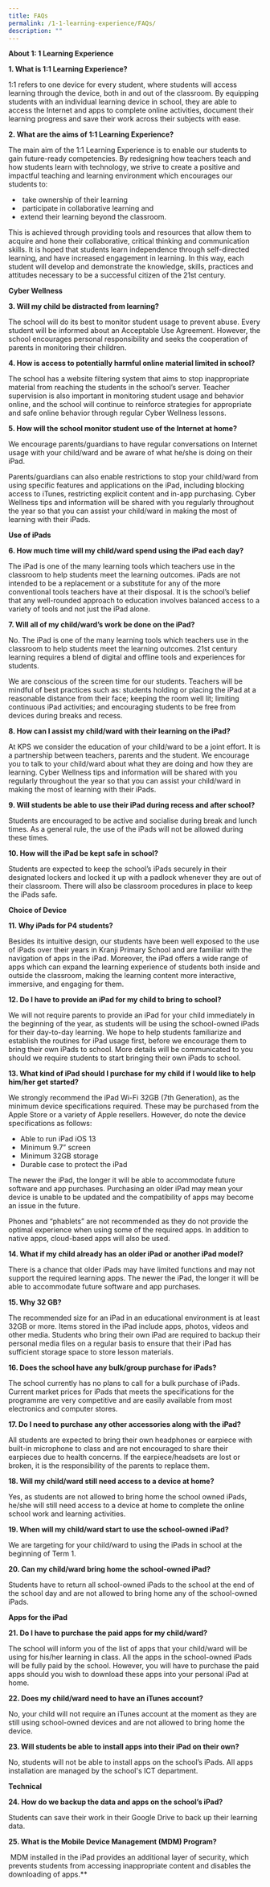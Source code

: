 ```yaml
---
title: FAQs
permalink: /1-1-learning-experience/FAQs/
description: ""
---
```

**About 1: 1 Learning Experience**

**1\. What is 1:1 Learning Experience?**

1:1 refers to one device for every student, where students will access learning through the device, both in and out of the classroom. By equipping students with an individual learning device in school, they are able to access the Internet and apps to complete online activities, document their learning progress and save their work across their subjects with ease.  

  

**2\. What are the aims of 1:1 Learning Experience?**

The main aim of the 1:1 Learning Experience is to enable our students to gain future-ready competencies. By redesigning how teachers teach and how students learn with technology, we strive to create a positive and impactful teaching and learning environment which encourages our students to:  

*    take ownership of their learning
*    participate in collaborative learning and
*   extend their learning beyond the classroom.

This is achieved through providing tools and resources that allow them to acquire and hone their collaborative, critical thinking and communication skills. It is hoped that students learn independence through self-directed learning, and have increased engagement in learning. In this way, each student will develop and demonstrate the knowledge, skills, practices and attitudes necessary to be a successful citizen of the 21st century.

  

**Cyber Wellness**

**3\. Will my child be distracted from learning?**

The school will do its best to monitor student usage to prevent abuse. Every student will be informed about an Acceptable Use Agreement. However, the school encourages personal responsibility and seeks the cooperation of parents in monitoring their children.  

  

**4\. How is access to potentially harmful online material limited in school?**

The school has a website filtering system that aims to stop inappropriate material from reaching the students in the school’s server. Teacher supervision is also important in monitoring student usage and behavior online, and the school will continue to reinforce strategies for appropriate and safe online behavior through regular Cyber Wellness lessons.  

  

**5\. How will the school monitor student use of the Internet at home?**

We encourage parents/guardians to have regular conversations on Internet usage with your child/ward and be aware of what he/she is doing on their iPad.  

Parents/guardians can also enable restrictions to stop your child/ward from using specific features and applications on the iPad, including blocking access to iTunes, restricting explicit content and in-app purchasing. Cyber Wellness tips and information will be shared with you regularly throughout the year so that you can assist your child/ward in making the most of learning with their iPads.

  

**Use of iPads**

**6\. How much time will my child/ward spend using the iPad each day?**

The iPad is one of the many learning tools which teachers use in the classroom to help students meet the learning outcomes. iPads are not intended to be a replacement or a substitute for any of the more conventional tools teachers have at their disposal. It is the school’s belief that any well-rounded approach to education involves balanced access to a variety of tools and not just the iPad alone.  

  

**7\. Will all of my child/ward’s work be done on the iPad?**

No. The iPad is one of the many learning tools which teachers use in the classroom to help students meet the learning outcomes. 21st century learning requires a blend of digital and offline tools and experiences for students.  

We are conscious of the screen time for our students. Teachers will be mindful of best practices such as: students holding or placing the iPad at a reasonable distance from their face; keeping the room well lit; limiting continuous iPad activities; and encouraging students to be free from devices during breaks and recess.

  

**8\. How can I assist my child/ward with their learning on the iPad?**

At KPS we consider the education of your child/ward to be a joint effort. It is a partnership between teachers, parents and the student. We encourage you to talk to your child/ward about what they are doing and how they are learning. Cyber Wellness tips and information will be shared with you regularly throughout the year so that you can assist your child/ward in making the most of learning with their iPads.  

  

**9\. Will students be able to use their iPad during recess and after school?**

Students are encouraged to be active and socialise during break and lunch times. As a general rule, the use of the iPads will not be allowed during these times.  

  

**10\. How will the iPad be kept safe in school?**

Students are expected to keep the school’s iPads securely in their designated lockers and locked it up with a padlock whenever they are out of their classroom. There will also be classroom procedures in place to keep the iPads safe.

  

**Choice of Device**

**11\. Why iPads for P4 students?**

Besides its intuitive design, our students have been well exposed to the use of iPads over their years in Kranji Primary School and are familiar with the navigation of apps in the iPad. Moreover, the iPad offers a wide range of apps which can expand the learning experience of students both inside and outside the classroom, making the learning content more interactive, immersive, and engaging for them.  

  

**12\. Do I have to provide an iPad for my child to bring to school?**

We will not require parents to provide an iPad for your child immediately in the beginning of the year, as students will be using the school-owned iPads for their day-to-day learning. We hope to help students familiarize and establish the routines for iPad usage first, before we encourage them to bring their own iPads to school. More details will be communicated to you should we require students to start bringing their own iPads to school.  

  

**13\. What kind of iPad should I purchase for my child if I would like to help him/her get started?**

We strongly recommend the iPad Wi-Fi 32GB (7th Generation), as the minimum device specifications required. These may be purchased from the Apple Store or a variety of Apple resellers. However, do note the device specifications as follows:

*   Able to run iPad iOS 13
*   Minimum 9.7” screen
*   Minimum 32GB storage
*   Durable case to protect the iPad

The newer the iPad, the longer it will be able to accommodate future software and app purchases. Purchasing an older iPad may mean your device is unable to be updated and the compatibility of apps may become an issue in the future.

Phones and “phablets” are not recommended as they do not provide the optimal experience when using some of the required apps. In addition to native apps, cloud-based apps will also be used.

  

**14\. What if my child already has an older iPad or another iPad model?**

There is a chance that older iPads may have limited functions and may not support the required learning apps. The newer the iPad, the longer it will be able to accommodate future software and app purchases.  

  

**15\. Why 32 GB?**

The recommended size for an iPad in an educational environment is at least 32GB or more. Items stored in the iPad include apps, photos, videos and other media. Students who bring their own iPad are required to backup their personal media files on a regular basis to ensure that their iPad has sufficient storage space to store lesson materials.

  

**16\. Does the school have any bulk/group purchase for iPads?**

The school currently has no plans to call for a bulk purchase of iPads. Current market prices for iPads that meets the specifications for the programme are very competitive and are easily available from most electronics and computer stores.

  

**17\. Do I need to purchase any other accessories along with the iPad?**

All students are expected to bring their own headphones or earpiece with built-in microphone to class and are not encouraged to share their earpieces due to health concerns. If the earpiece/headsets are lost or broken, it is the responsibility of the parents to replace them.

  

**18\. Will my child/ward still need access to a device at home?**

Yes, as students are not allowed to bring home the school owned iPads, he/she will still need access to a device at home to complete the online school work and learning activities.

  

**19\. When will my child/ward start to use the school-owned iPad?**

We are targeting for your child/ward to using the iPads in school at the beginning of Term 1.

  

**20\. Can my child/ward bring home the school-owned iPad?**

Students have to return all school-owned iPads to the school at the end of the school day and are not allowed to bring home any of the school-owned iPads.

  

**Apps for the iPad**

**21\. Do I have to purchase the paid apps for my child/ward?**

The school will inform you of the list of apps that your child/ward will be using for his/her learning in class. All the apps in the school-owned iPads will be fully paid by the school. However, you will have to purchase the paid apps should you wish to download these apps into your personal iPad at home.

  

**22\. Does my child/ward need to have an iTunes account?**

No, your child will not require an iTunes account at the moment as they are still using school-owned devices and are not allowed to bring home the device. 

  

**23\. Will students be able to install apps into their iPad on their own?**

No, students will not be able to install apps on the school’s iPads. All apps installation are managed by the school's ICT department.   

  

**Technical**

  

**24\. How do we backup the data and apps on the school’s iPad?**

Students can save their work in their Google Drive to back up their learning data. 

  

**25\. What is the Mobile Device Management (MDM) Program?**

 MDM installed in the iPad provides an additional layer of security, which prevents students from accessing inappropriate content and disables the downloading of apps.**
